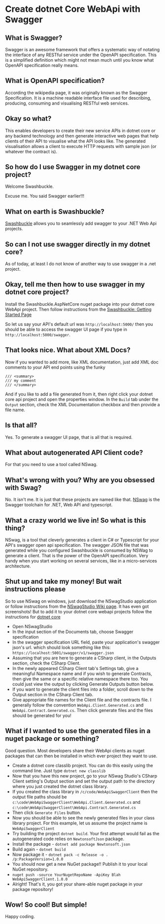 ﻿# Create dotnet Core WebApi with Swagger

## What is Swagger?

Swagger is an awesome framework that offers a systematic way of notating the interface of any RESTful service under the OpenAPI specification.
This is a simplified definition which might not mean much until you know what OpenAPI specification really means.


## What is OpenAPI specification?

According the wikipedia page, it was originally known as the Swagger Specification. It is a machine readable interface file used for describing, producing, consuming and visualising RESTful web services.

## Okay so what?

This enables developers to create their new service APIs in dotnet core or any backend technology and then generate interactive web pages that help clients of their API to visualise what the API looks like. The generated visualisation allows a client to execute HTTP requests with sample json (or whatever the contract is).

## So how do I use Swagger in my dotnet core project?

Welcome Swashbuckle. 

Excuse me. You said Swagger earlier!!!

## What on earth is Swashbuckle?

[Swashbuckle](https://github.com/domaindrivendev/Swashbuckle) allows you to seamlessly add swagger to your .NET Web Api projects. 

## So can I not use swagger directly in my dotnet core?

As of today, at least I do not know of another way to use swagger in a .net project.

## Okay, tell me then how to use swagger in my dotnet core project?

Install the Swashbuckle.AspNetCore nuget package into your dotnet core WebApi project.
Then follow instructions from the [Swashbuckle: Getting Started Page](https://github.com/domaindrivendev/Swashbuckle.AspNetCore/blob/master/README-v5.md)

So let us say your API's default url was `http://localhost:5000/` then you should be able to access the swagger UI page if you type in 
`http://localhost:5000/swagger`.

## That looks nice. What about XML Docs?

Now if you wanted to add more, like XML documentation, just add XML doc comments to your API end points using the funky 
```
/// <summary>
/// my comment
/// </summary>
```

And if you like to add a file generated from it, then right click your dotnet core api project and open the properties window.
In the `Build` tab under the `Output` section, check the XML Documentation checkbox and then provide a file name. 


## Is that all? 

Yes. To generate a swagger UI page, that is all that is required. 

## What about autogenerated API Client code?

For that you need to use a tool called NSwag. 

## What's wrong with you? Why are you obsessed with Swag?

No. It isn't me. It is just that these projects are named like that. 
[NSwag](https://github.com/RicoSuter/NSwag) is the Swagger toolchain for .NET, Web API and typescript. 

## What a crazy world we live in! So what is this thing?

NSwag, is a tool that cleverly generates a client in C# or Typescript for your API's swagger open api specification. 
The swagger JSON file that was generated while you configured Swashbuckle is consumed by NSWag to generate a client.
That is the power of the OpenAPI specification. Very handy when you start working on several services, like in a micro-services architecture.

## Shut up and take my money! But wait instructions please

So to use NSwag on windows, just download the NSwagStudio application or follow instructions from the [NSwagStudio Wiki page](https://github.com/RicoSuter/NSwag/wiki/NSwagStudio).
It has even got screenshots!
But to add it to your dotnet core webapi projects follow the instructions for [dotnet core](https://github.com/RicoSuter/NSwag/wiki/Assembly-loading#net-core)

* Open NSwagStudio
* In the input section of the Documents tab, choose Swagger specification
* In the swagger specification URL field, paste your application's swagger json's url. which should look something like this: `https://localhost:5001/swagger/v1/swagger.json`
* Assuming that you are here to generate a CSharp client, in the Outputs section, check the CSharp Client. 
* In the newly appeared CSharp Client tab's Settings tab, give a meaningful Namespace name and if you wish to generate Contracts, then give the same or a specific relative namespace there too. You could just view the output by clicking Generate Outputs button below.
* If you want to generate the client files into a folder, scroll down to the Output section in the CSharp Client tab.
* Give appropriate file names for the Client file and the contracts file. I generally follow the convention `WebApi.Client.Generated.cs` and `WebApi.Contract.Generated.cs`. Then click generate files and the files should be generated for you!

## What if I wanted to use the generated files in a nuget package or something?

Good question. Most developers share their WebApi clients as nuget packages that can then be installed in which ever project they want to use. 
 * Create a dotnet core classlib project. You can do this easily using the command line. Just type `dotnet new classlib`
 * Now that you have this new project, go to your NSwag Studio's CSharp Client setting's Output section and set the output path to the directory where you just created the dotnet class library.
 * If you created the class library in `/c/code/WebApiSwaggerClient` then the output file paths should be `c:\code\WebApiSwaggerClient\WebApi.Client.Generated.cs` and `c:\code\WebApiSwaggerClient\WebApi.Contract.Generated.cs`
 * Then click `Generate Files` button. 
 * Now you should be able to see the newly generated files in your class library project. For this example, let us assume the project name is `WebApiSwaggerClient`
 * Try building the project `dotnet build`. Your first attempt would fail as the autogenerated code relies on `NewtonsoftJson` package. 
 * Install the package - `dotnet add package Newtonsoft.json`
 * Build again - `dotnet build`
 * Now package it - `dotnet pack -c Release -o . /p:PackageVersion=1.0.0`
 * You should now get a new NuGet package!! Publish it to your local NuGet repository. 
 * `nuget push -source YourNugetRepoName -ApiKey Blah WebApiSwaggerClient.1.0.0`
 * Alright! That's it, you got your share-able nuget package in your package repository!

## Wow! So cool! But simple!

Happy coding.



